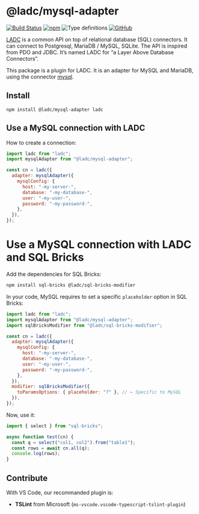# @ladc/mysql-adapter

[![Build Status](https://travis-ci.com/paroi-tech/ladc.svg?branch=master)](https://travis-ci.com/paroi-tech/ladc)
[![npm](https://img.shields.io/npm/dm/@ladc/mysql-adapter)](https://www.npmjs.com/package/@ladc/mysql-adapter)
![Type definitions](https://img.shields.io/npm/types/@ladc/mysql-adapter)
[![GitHub](https://img.shields.io/github/license/paroi-tech/ladc)](https://github.com/paroi-tech/ladc)

[LADC](https://github.com/paroi-tech/ladc/tree/master/ladc) is a common API on top of relational database (SQL) connectors. It can connect to Postgresql, MariaDB / MySQL, SQLite. The API is inspired from PDO and JDBC. It’s named LADC for “a Layer Above Database Connectors”.

This package is a plugin for LADC. It is an adapter for MySQL and MariaDB, using the connector [mysql](https://www.npmjs.com/package/mysql).

## Install

```
npm install @ladc/mysql-adapter ladc
```

## Use a MySQL connection with LADC

How to create a connection:

```js
import ladc from "ladc";
import mysqlAdapter from "@ladc/mysql-adapter";

const cn = ladc({
  adapter: mysqlAdapter({
    mysqlConfig: {
      host: "-my-server-",
      database: "-my-database-",
      user: "-my-user-",
      password: "-my-password-",
    },
  }),
});
```

# Use a MySQL connection with LADC and SQL Bricks

Add the dependencies for SQL Bricks:

```sh
npm install sql-bricks @ladc/sql-bricks-modifier
```

In your code, MySQL requires to set a specific `placeholder` option in SQL Bricks:

```js
import ladc from "ladc";
import mysqlAdapter from "@ladc/mysql-adapter";
import sqlBricksModifier from "@ladc/sql-bricks-modifier";

const cn = ladc({
  adapter: mysqlAdapter({
    mysqlConfig: {
      host: "-my-server-",
      database: "-my-database-",
      user: "-my-user-",
      password: "-my-password-",
    },
  }),
  modifier: sqlBricksModifier({
    toParamsOptions: { placeholder: "?" }, // ← Specific to MySQL
  }),
});
```

Now, use it:

```js
import { select } from "sql-bricks";

async function test(cn) {
  const q = select("col1, col2").from("table1");
  const rows = await cn.all(q);
  console.log(rows);
}
```

## Contribute

With VS Code, our recommanded plugin is:

- **TSLint** from Microsoft (`ms-vscode.vscode-typescript-tslint-plugin`)
